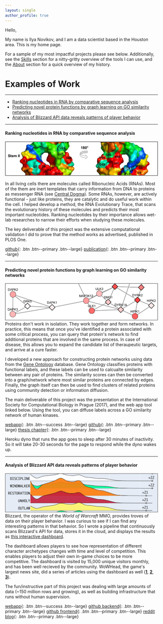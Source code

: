 ```yaml
---
layout: single 
author_profile: true
---
```

Hello,

My name is Ilya Novikov, and I am a data scientist based in the Houston area.
This is my home page. 

For a sample of my most impactful projects please see below. Additionally, see the [Skills](/skills/)
section for a nitty-gritty overview of the tools I can use, and the [About](/about/) section for a quick
overview of my history.

# Examples of Work
---
- [Ranking nucleotides in RNA by comparative sequence analysis](#anchor1)
- [Predicting novel protein functions by graph learning on GO similarity networks](#anchor2)
- [Analysis of Blizzard API data reveals patterns of player behavior](#anchor3) 

---

#### Ranking nucleotides in RNA by comparative sequence analysis <a name="anchor1"></a>
![rnaet](assets/images/pic_rnaet_border.png)

In all living cells there are molecules called Ribonucleic Acids (RNAs). Most of the them are
inert templates that carry information from DNA to proteins as messenger RNA (see [Central Dogma](https://en.wikipedia.org/wiki/Central_dogma_of_molecular_biology)).
Some RNAs, however, are actively functional - just like proteins, they are catalytic and
do useful work within the cell. I helped develop a method, the RNA Evolutionary Trace,
that scans the evolutionary history of these molecules and predicts their most important
nucleotides. Ranking nucleotides by their importance allows wet-lab researches to narrow
their efforts when studying these molecules.

The key deliverable of this project was the extensive computational 
validation I did to prove that the method works as advertised, published in PLOS One.

[github](https://github.com/ily123/rna_et){: .btn .btn--primary .btn--large}
[publication](https://pubmed.ncbi.nlm.nih.gov/32208421/){: .btn .btn--primary .btn--large}

----
#### Predicting novel protein functions by graph learning on GO similarity networks <a name="anchor2"></a>
![ggid](assets/images/pic_ggid_border.png)
Proteins don't work in isolation. They work together and form networks.
In practice, this means that once you've identified a protein associated with some 
critical process, you can query that protein's network to find additional proteins 
that are involved in the same process. In case of disease, this allows you to expand
the candidate list of theraupeutic targets, and arrive at a cure faster.

I developed a new approach for constructing protein networks using data from the [Gene Ontology](http://geneontology.org/)
database. Gene Ontology classifies proteins with functional labels, and these labels
can be used to calcualte similarity between any pair of proteins. The similarity scores
can then be converted into a graph/network where most similar proteins are connected
by edges. Finally, the graph itself can then be used to find clusters of related
proteins using community detection or information diffusion.

The main deliverable of this project was the presentation at the 
International Society for Computational Biology in Prague (2017), and the web app tool
linked below. Using the tool, you can diffuse labels across a GO similarity 
network of human kinases.

[webapp](https://ggid.herokuapp.com/){: .btn .btn--success .btn--large}
[github](https://github.com/ily123/ggid){: .btn .btn--primary .btn--large}
[thesis chapter](https://github.com/ily123/thesis){: .btn .btn--primary .btn--large}

Heroku dyno that runs the app goes to sleep after 30 minutes of inactivity. So it will 
take 20-30 seconds for the page to respond while the dyno wakes up.

----
#### Analysis of Blizzard API data reveals patterns of player behavior <a name="anchor3"></a>
![ggid](assets/images/pic_bme_border.png)
Blizzard, the operator of the _World of Warcraft_ MMO,
provides troves of data on their player behavior. I was curious to see if I can find any
interesting patterns in that behavior. So I wrote a pipeline that continuously scans Blizzard's API for data,
stores it in the cloud, and displays the results as [this interactive dashboard](https://www.benched.me/).

The dashboard allows players to see how representation of different
character archetypes changes with time and level of competition. This enables players
to adjust their own in-game choices to be more competitive. The dashboard 
is visited by 15,000 unique visitors monthly, and has been well recieved by the community.
WoWHead, the game's largest news site, did a series of articles using the dashboard as well ([**1**](https://www.wowhead.com/news=318824/shadowlands-tank-mythic-popularity-for-pre-patch-on-benched-me), [**2**](https://www.wowhead.com/news=318842.3/shadowlands-healer-mythic-popularity-for-pre-patch-on-benched-me), [**3**](https://www.wowhead.com/news=318851.2/shadowlands-dps-mythic-popularity-for-pre-patch-on-benched-me)).

The fun/instructive part of this project was dealing with large amounts of data
(~150 million rows and growing), as well as building infrastructure that runs without human supervision.


[webapp](https://www.benched.me/){: .btn .btn--success .btn--large}
[github backend](https://github.com/ily123/metawatch){: .btn .btn--primary .btn--large}
[github frontend](https://github.com/ily123/metawatch-dash){: .btn .btn--primary .btn--large}
[reddit blog](https://www.reddit.com/user/OtherwiseUniversity7/posts/){: .btn .btn--primary .btn--large}

